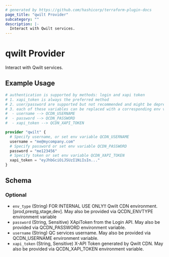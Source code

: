 ```yaml
---
# generated by https://github.com/hashicorp/terraform-plugin-docs
page_title: "qwilt Provider"
subcategory: ""
description: |-
  Interact with Qwilt services.
---
```


# qwilt Provider

Interact with Qwilt services.

## Example Usage

```terraform
# authentication is supported by methods: login and xapi token
# 1. xapi_token is always the preferred method
# 2. user/password are supported but not recommended and might be deprecated in the near future.
# 3. each of these variables can be replaced with a corresponding env variable:
#  - username --> QCDN_USERNAME
#  - password --> QCDN_PASSWORD
#  - xapi_token --> QCDN_XAPI_TOKEN

provider "qwilt" {
  # Specify username, or set env variable QCDN_USERNAME
  username = "me@mycompany.com"
  # Specify password or set env variable QCDN_PASSWORD
  password = "me123456"
  # Specify token or set env variable QCDN_XAPI_TOKEN
  xapi_token = "eyJhbGciOiJSUzI1NiIsIn..."
}
```

<!-- schema generated by tfplugindocs -->
## Schema

### Optional

- `env_type` (String) FOR INTERNAL USE ONLY!! Qwilt CDN environment. [prod,prestg,stage,dev]. May also be provided via QCDN_ENVTYPE environment variable
- `password` (String, Sensitive) XApiToken from the Login API. May also be provided via QCDN_PASSWORD environment variable.
- `username` (String) QC services username.  May also be provided via QCDN_USERNAME environment variable.
- `xapi_token` (String, Sensitive) X-API Token generated by Qwilt CDN. May also be provided via QCDN_XAPI_TOKEN environment variable.
